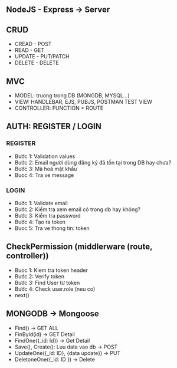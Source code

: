 ## NodeJS - Express -> Server

## CRUD
- CREAD - POST
- READ - GET
- UPDATE - PUT/PATCH
- DELETE - DELETE

## MVC
- MODEL: truong trong DB (MONGDB, MYSQL...)
- VIEW: HANDLEBAR, EJS, PUBJS, POSTMAN TEST VIEW
- CONTROLLER: FUNCTION + ROUTE

## AUTH: REGISTER / LOGIN
### REGISTER
- Bước 1: Validation values
- Bước 2: Email người dùng đăng ký đã tồn tại trong DB hay chưa?
- Bước 3: Mã hoá mật khẩu
- Buoc 4: Tra ve message

### LOGIN
- Bước 1: Validate email
- Bước 2: Kiểm tra xem email có trong db hay không?
- Bước 3: Kiểm tra password
- Bước 4: Tạo ra token
- Buoc 5: Tra ve thong tin: token

## CheckPermission (middlerware (route, controller))
- Buoc 1: Kiem tra token header
- Bước 2: Verify token
- Bước 3: Find User từ token
- Bước 4: Check user.role (neu co)
- next()

## MONGODB -> Mongoose
- Find() -> GET ALL
- FinById(id) -> GET Detail
- FindOne({_id: Id}) -> Get Detail
- Save(), Create(): Luu data vao db -> POST
- UpdateOne({_id: ID}, {data update}) -> PUT
- DeletoneOne({_id: ID }) -> Delete
